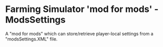 # Farming Simulator 'mod for mods' - ModsSettings

A "mod for mods" which can store/retrieve player-local settings from a "modsSettings.XML" file.
